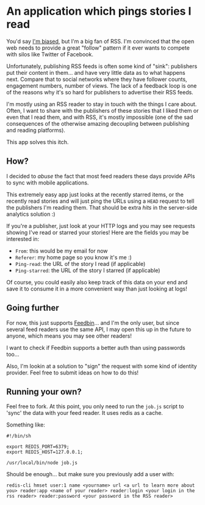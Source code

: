 # An application which pings stories I read

You'd say [I'm biased](http://superfeedr.com/), but I'm a big fan of RSS. I'm convinced that the open web needs to provide a great "follow" pattern if it ever wants to compete with silos like Twitter of Facebook. 

Unfortunately, publishing RSS feeds is often some kind of "sink": publishers put their content in them... and have very little data as to what happens next. Compare that to social networks where they have follower counts, engagement numbers, number of views. The lack of a feedback loop is one of the reasons why it's so hard for publishers to advertise their RSS feeds.

I'm mostly using an RSS reader to stay in touch with the things I care about. Often, I want to share with the publishers of these stories that I liked them or even that I read them, and with RSS, it's mostly impossible (one of the sad consequences of the otherwise amazing decoupling between publishing and reading platforms).

This app solves this itch.

## How?

I decided to *abuse* the fact that most feed readers these days provide APIs to sync with mobile applications. 

This extremely easy
 app just looks at the recently starred items, or the recently read stories and will just ping the URLs using a `HEAD` request to tell the publishers I'm reading them. That should be extra *hits* in the server-side analytics solution :)

If you're a publisher, just look at your HTTP logs and you may see requests showing I've read or starred your stories!
Here are the fields you may be interested in:

* `From`: this would be my email for now
* `Referer`: my home page so you know it's me :)
* `Ping-read`: the URL of the story I read (if applicable)
* `Ping-starred`: the URL of the story I starred (if applicable)

Of course, you could easily also keep track of this data on your end and save it to consume it in a more convenient way than just looking at logs!

## Going further

For now, this just supports [Feedbin](https://feedbin.com/)... and I'm the only user, but since several feed readers use the same API, I may open this up in the future to anyone, which means you may see other readers!

I want to check if Feedbin supports a better auth than using passwords too...

Also, I'm lookin at a solution to "sign" the request with some kind of identity provider. Feel free to submit ideas on how to do this!

## Running your own?

Feel free to fork. At this point, you only need to run the `job.js` script to 'sync' the data with your feed reader. It uses redis as a cache. 

Something like:

```
#!/bin/sh

export REDIS_PORT=6379;
export REDIS_HOST=127.0.0.1;

/usr/local/bin/node job.js
```

Should be enough... but make sure you previously add a user with:

```
redis-cli hmset user:1 name <yourname> url <a url to learn more about you> reader:app <name of your reader> reader:login <your login in the rss reader> reader:password <your password in the RSS reader>
```






